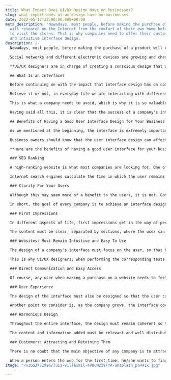 ```yaml
---
title: What Impact Does UI/UX Design Have on Businesses?
slug: what-impact-does-ui-ux-design-have-on-businesses
date: 2022-05-17T22:00:00.000+00:00
meta_description: 'Nowadays, most people, before making the purchase of a product
  will research on the Internet from the comfort of their own home before going out
  to visit the stores. That is why companies need to offer their customers a good
  and intuitive interface design. '
description: |-
  Nowadays, most people, before making the purchase of a product will research on the Internet from the comfort of their own home before going out to visit the stores. That is why companies need to offer their customers **a good and intuitive interface design.**

  Social networks and different electronic devices are growing and changing every day. These changes force companies to stop and implement strategies to integrate them and compete with the rest. In fact, many people find YOUR company for the first time through the web.

  **UI/UX designers are in charge of creating a conscious design that will rank the website on the Internet so that it becomes among the best in their industry (SEO).** Let's remember that when a user spends a long time on a certain page, it is because they like it and find it easy to navigate. That is what we are looking for.

  ## What Is an Interface?

  Before continuing on with the impact that interface design has on companies, it is important to define what an interface is in order to understand in depth what we are talking about.

  Believe it or not, in everyday life we are interacting with different interfaces all the time, but it turns out that many times we do not know how they work, and this is because their design is not the best. When this happens, the user usually gets frustrated and immediately closes the page in search of another one.

  This is what a company needs to avoid, which is why it is so valuable to create an interface that is simple, intuitive, and where users can quickly achieve the objective for which they entered.

  Having said all this, it is clear that the success of a company's interface depends a lot on the purpose for which it was designed for and also on the type of user it is aimed at. Regardless of this, it must be easy to use and understand.

  ## Benefits of Having a Good User Interface Design for Your Business

  As we mentioned at the beginning, the interface is extremely important for a company, since it is not only about the website that the user will see on the screen, but also the experience they have from the moment they search on Google.

  Business owners should know that the user interface design can affect both positively and negatively. A good web design will make the product competitive.

  **Here are the benefits of having a good user interface for your business:**

  ### SEO Ranking

  A high-ranking website is what most companies are looking for. One of the ways that it can be achieved is by having a great user interface design.

  Internet search engines calculate the time in which the user remains on a certain website and the relevance that it has for the search they performed. The objective is that the user stays on the site for as long as possible, which would indicate that it is easy to navigate.

  ### Clarity For Your Users

  Although this may seem more of a benefit to the users, it is not. Companies must be clear and precise about who they are and what they offer. By achieving that, they will be able to design a good interface that meets the users' expectations.

  In short, the goal of every company is to achieve an interface design that accurately communicates what they want to offer.

  ### First Impressions

  In different aspects of life, first impressions get in the way of people's decisions, and a company's website is no exception. That is why it is key that the interface design is good, catches the eye and above all is intuitive.

  The content must be clear, separated by sections, where the user can clearly understand what they are seeing.

  ### Websites: Must Remain Intuitive and Easy To Use

  The design of a company's interface must focus on the user, so that he/she feels satisfied when staying on the site. It is essential that people entering the website can understand in a few steps how to use it without problems.

  This is why UI/UX designers, when performing the corresponding tests, put themselves in the place of the user who enters the interface for the first time, a simple way to corroborate the proper functioning.

  ### Direct Communication and Easy Access

  Of course, any user when making a purchase on a website needs to feel secure during the process and also in the previous and subsequent steps. Therefore, the interface must contain a means of direct contact with the customer, this generates confidence, and you will gain more visits.

  ### User Experience

  The design of the interface must also be designed so that the user can use it from any electronic device, this will produce a better user experience, which is a fundamental aspect for the customer.

  Another point to consider is, as the company grows, the interface covers different types of users, therefore, an alternative is to add tutorials (which can be omitted), for those who need some help.

  ### Harmonious Design

  Throughout the entire interface, the design must remain coherent so that the user, as he/she advances, feels that he/she is in the same place and associates the company with its own style.

  The content and information added must be relevant and well distributed. Harmony will benefit the company to obtain a more professional image.

  ### Customers: Attracting and Retaining Them

  There is no doubt that the main objective of any company is to attract and retain customers, so the good interface design is essential for this to happen.

  When a person enters the web for the first time, he/she wants to find easily and quickly what he/she is looking for, if this happens, he/she will come back again.
image: "/v1652472996/luis-villasmil-4V8uMZx8FYA-unsplash_pa44ix.jpg"

---
```

